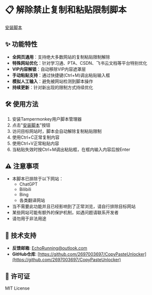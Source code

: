 # 📋 解除禁止复制和粘贴限制脚本

[安装脚本](https://raw.githubusercontent.com/2697003697/CopyPasteUnlocker/refs/heads/main/main.user.js)

## ✨ 功能特性

- **全网页通用**：支持绝大多数网站的复制粘贴限制解除
- **特殊网站优化**：针对学习通、PTA、CSDN、飞书云文档等平台特别优化
- **VIP内容解锁**：自动移除VIP内容遮罩层
- **手动粘贴支持**：通过快捷键(Ctrl+M)调出粘贴输入框
- **模拟人工输入**：避免被网站检测到脚本操作
- **持续更新**：针对新出现的限制方式持续优化

## 🛠️ 使用方法

1. 安装Tampermonkey用户脚本管理器
2. 点击"[安装脚本](https://raw.githubusercontent.com/2697003697/CopyPasteUnlocker/refs/heads/main/main.user.js)"按钮
3. 访问目标网站时，脚本会自动解除复制粘贴限制
4. 使用Ctrl+C正常复制内容
5. 使用Ctrl+V正常粘贴内容
6. 当粘贴失效时按Ctrl+M调出粘贴框，在框内输入内容后按Enter

## ⚠️ 注意事项

- 本脚本已排除于以下网站：
  - ChatGPT
  - Bilibili
  - Bing
  - 各类翻译网站
- 当不需要此功能并且已经影响到了正常浏览，请自行排除目标网站
- 某些网站可能有额外的保护机制，如遇问题请联系开发者
- 请勿用于非法用途

## 🔧 技术支持

- **反馈邮箱**: EchoRunning@outlook.com
- **GitHub仓库**: [https://github.com/2697003697/CopyPasteUnlocker](https://github.com/2697003697/CopyPasteUnlocker)

## 📜 许可证

MIT License
